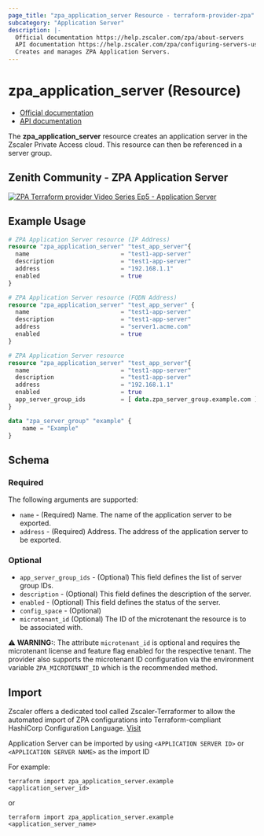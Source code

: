 ```yaml
---
page_title: "zpa_application_server Resource - terraform-provider-zpa"
subcategory: "Application Server"
description: |-
  Official documentation https://help.zscaler.com/zpa/about-servers
  API documentation https://help.zscaler.com/zpa/configuring-servers-using-api
  Creates and manages ZPA Application Servers.
---
```


# zpa_application_server (Resource)

* [Official documentation](https://help.zscaler.com/zpa/about-servers)
* [API documentation](https://help.zscaler.com/zpa/configuring-servers-using-api)

The **zpa_application_server** resource creates an application server in the Zscaler Private Access cloud. This resource can then be referenced in a server group.

## Zenith Community - ZPA Application Server

[![ZPA Terraform provider Video Series Ep5 - Application Server](https://raw.githubusercontent.com/zscaler/terraform-provider-zpa/master/images/zpa_application_servers.svg)](https://community.zscaler.com/zenith/s/question/0D54u00009evlEgCAI/video-terraform-provider-video-series-ep5-zpa-application-server)

## Example Usage

```terraform
# ZPA Application Server resource (IP Address)
resource "zpa_application_server" "test_app_server"{
  name                          = "test1-app-server"
  description                   = "test1-app-server"
  address                       = "192.168.1.1"
  enabled                       = true
}
```

```terraform
# ZPA Application Server resource (FQDN Address)
resource "zpa_application_server" "test_app_server" {
  name                          = "test1-app-server"
  description                   = "test1-app-server"
  address                       = "server1.acme.com"
  enabled                       = true
}
```

```terraform
# ZPA Application Server resource
resource "zpa_application_server" "test_app_server"{
  name                          = "test1-app-server"
  description                   = "test1-app-server"
  address                       = "192.168.1.1"
  enabled                       = true
  app_server_group_ids          = [ data.zpa_server_group.example.com ]
}

data "zpa_server_group" "example" {
    name = "Example"
}
```

## Schema

### Required

The following arguments are supported:

- `name` - (Required) Name. The name of the application server to be exported.
- `address` - (Required) Address. The address of the application server to be exported.

### Optional

- `app_server_group_ids` - (Optional) This field defines the list of server group IDs.
- `description` - (Optional) This field defines the description of the server.
- `enabled` - (Optional) This field defines the status of the server.
- `config_space` - (Optional)
- `microtenant_id` (Optional) The ID of the microtenant the resource is to be associated with.

⚠️ **WARNING:**: The attribute ``microtenant_id`` is optional and requires the microtenant license and feature flag enabled for the respective tenant. The provider also supports the microtenant ID configuration via the environment variable `ZPA_MICROTENANT_ID` which is the recommended method.

## Import

Zscaler offers a dedicated tool called Zscaler-Terraformer to allow the automated import of ZPA configurations into Terraform-compliant HashiCorp Configuration Language.
[Visit](https://github.com/zscaler/zscaler-terraformer)

Application Server can be imported by using `<APPLICATION SERVER ID>` or `<APPLICATION SERVER NAME>` as the import ID

For example:

```shell
terraform import zpa_application_server.example <application_server_id>
```

or

```shell
terraform import zpa_application_server.example <application_server_name>
```
